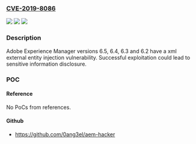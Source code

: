 ### [CVE-2019-8086](https://cve.mitre.org/cgi-bin/cvename.cgi?name=CVE-2019-8086)
![](https://img.shields.io/static/v1?label=Product&message=Adobe%20Experience%20Manager&color=blue)
![](https://img.shields.io/static/v1?label=Version&message=n%2Fa&color=blue)
![](https://img.shields.io/static/v1?label=Vulnerability&message=XML%20External%20Entity%20Injection&color=brighgreen)

### Description

Adobe Experience Manager versions 6.5, 6.4, 6.3 and 6.2 have a xml external entity injection vulnerability. Successful exploitation could lead to sensitive information disclosure.

### POC

#### Reference
No PoCs from references.

#### Github
- https://github.com/0ang3el/aem-hacker

